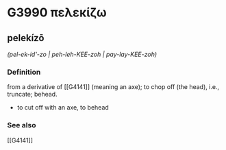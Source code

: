 # G3990 πελεκίζω

## pelekízō

_(pel-ek-id'-zo | peh-leh-KEE-zoh | pay-lay-KEE-zoh)_

### Definition

from a derivative of [[G4141]] (meaning an axe); to chop off (the head), i.e., truncate; behead.

- to cut off with an axe, to behead

### See also

[[G4141]]

